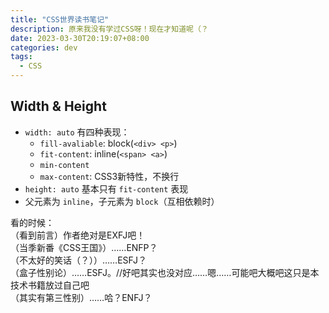 ```yaml
---
title: "CSS世界读书笔记"
description: 原来我没有学过CSS呀！现在才知道呢（？
date: 2023-03-30T20:19:07+08:00
categories: dev
tags:
  - CSS
---
```


## Width & Height

- `width: auto` 有四种表现：
  - `fill-avaliable`: block(`<div> <p>`)
  - `fit-content`: inline(`<span> <a>`)
  - `min-content`
  - `max-content`: CSS3新特性，不换行
- `height: auto` 基本只有 `fit-content` 表现
- 父元素为 `inline`，子元素为 `block`（互相依赖时）

看的时候：  
（看到前言）作者绝对是EXFJ吧！  
（当季新番《CSS王国》）……ENFP？  
（不太好的笑话（？））……ESFJ？  
（盒子性别论）……ESFJ。//好吧其实也没对应……嗯……可能吧大概吧这只是本技术书籍放过自己吧  
（其实有第三性别）……哈？ENFJ？  